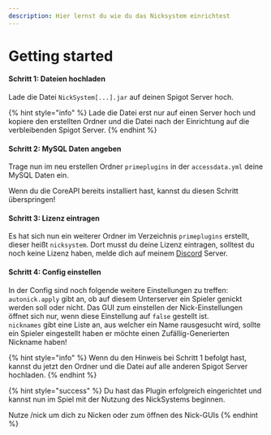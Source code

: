 ```yaml
---
description: Hier lernst du wie du das Nicksystem einrichtest
---
```


# Getting started

#### Schritt 1: Dateien hochladen

Lade die Datei `NickSystem[...].jar` auf deinen Spigot Server hoch.

{% hint style="info" %}
Lade die Datei erst nur auf einen Server hoch und kopiere den erstellten Ordner und die Datei nach der Einrichtung auf die verbleibenden Spigot Server.
{% endhint %}



#### Schritt 2: MySQL Daten angeben

Trage nun im neu erstellen Ordner `primeplugins` in der `accessdata.yml` deine MySQL Daten ein.

Wenn du die CoreAPI bereits installiert hast, kannst du diesen Schritt überspringen!

#### Schritt 3: Lizenz eintragen

Es hat sich nun ein weiterer Ordner im Verzeichnis `primeplugins` erstellt, dieser heißt `nicksystem`. Dort musst du deine Lizenz eintragen, solltest du noch keine Lizenz haben, melde dich auf meinem [Discord](https://discord.com/invite/XAGYh3BUkY) Server.

#### Schritt 4: Config einstellen

In der Config sind noch folgende weitere Einstellungen zu treffen:\
`autonick.apply` gibt an, ob auf diesem Unterserver ein Spieler genickt werden soll oder nicht. Das GUI zum einstellen der Nick-Einstellungen öffnet sich nur, wenn diese Einstellung auf `false` gestellt ist.\
`nicknames` gibt eine Liste an, aus welcher ein Name rausgesucht wird, sollte ein Spieler eingestellt haben er möchte einen Zufällig-Generierten Nickname haben!

{% hint style="info" %}
Wenn du den Hinweis bei Schritt 1 befolgt hast, kannst du jetzt den Ordner und die Datei auf alle anderen Spigot Server hochladen.
{% endhint %}



{% hint style="success" %}
Du hast das Plugin erfolgreich eingerichtet und kannst nun im Spiel mit der Nutzung des NickSystems beginnen.

Nutze /nick um dich zu Nicken oder zum öffnen des Nick-GUIs
{% endhint %}
